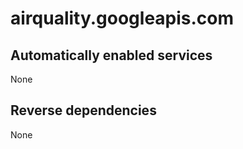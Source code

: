# airquality.googleapis.com

## Automatically enabled services

None

## Reverse dependencies

None
